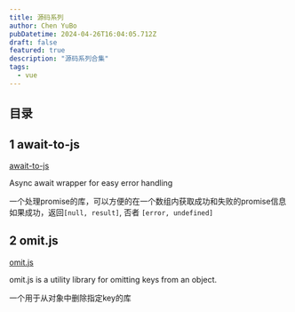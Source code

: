 ```yaml
---
title: 源码系列
author: Chen YuBo
pubDatetime: 2024-04-26T16:04:05.712Z
draft: false
featured: true
description: "源码系列合集"
tags:
  - vue
---
```


## 目录

## 1 await-to-js

[await-to-js](/posts/await-to-js/)

Async await wrapper for easy error handling

一个处理promise的库，可以方便的在一个数组内获取成功和失败的promise信息
如果成功，返回`[null, result]`, 否者 `[error, undefined]`

## 2 omit.js

[omit.js](/posts/omit-js/)

omit.js is a utility library for omitting keys from an object.

一个用于从对象中删除指定key的库
